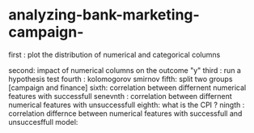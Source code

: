 # analyzing-bank-marketing-campaign-

first : plot the distribution of numerical and categorical columns 

second: impact of numerical columns on the outcome "y" 
third : run a hypothesis test
fourth : kolomogorov smirnov
fifth: split two groups [campaign and finance]
sixth: correlation between differnent numerical features with successfull 
senevnth : correlation between differnent numerical features with unsuccessfull
eighth: what is the CPI ?
ningth : correlation differnce between numerical features with successfull and unsuccesffull
model: 
